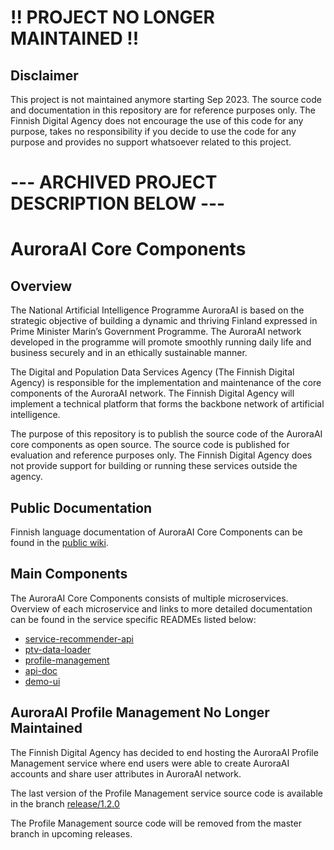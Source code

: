 # !! PROJECT NO LONGER MAINTAINED !!

## Disclaimer
This project is not maintained anymore starting Sep 2023. The source code and documentation in this repository 
are for reference purposes only. The Finnish Digital Agency does not encourage the use of this code for any purpose,
takes no responsibility if you decide to use the code for any purpose and provides no support whatsoever related to this project.


# --- ARCHIVED PROJECT DESCRIPTION BELOW ---
# AuroraAI Core Components

## Overview
The National Artificial Intelligence Programme AuroraAI is based on the strategic objective of building a dynamic 
and thriving Finland expressed in Prime Minister Marin’s Government Programme. 
The AuroraAI network developed in the programme will promote smoothly running daily life and business securely and 
in an ethically sustainable manner.

The Digital and Population Data Services Agency (The Finnish Digital Agency) is responsible for the implementation 
and maintenance of the core components of the AuroraAI network.
The Finnish Digital Agency will implement a technical platform that 
forms the backbone network of artificial intelligence.

The purpose of this repository is to publish the source code of the AuroraAI core components as open source.
The source code is published for evaluation and reference purposes only. 
The Finnish Digital Agency does not provide support for building or running these services outside
the agency.

## Public Documentation
Finnish language documentation of AuroraAI Core Components can be found in 
the [public wiki](https://wiki.dvv.fi/display/AAIJD/AuroraAI-verkon+kuvaus).

## Main Components
The AuroraAI Core Components consists of multiple microservices. Overview of
each microservice and links to more detailed documentation can be found in the service specific 
READMEs listed below:

- [service-recommender-api](recommender_api/README.md)
- [ptv-data-loader](recommender_api/ptv_data_loader/README.md)
- [profile-management](profile_management/README.md)
- [api-doc](api_doc/README.md)
- [demo-ui](demo_ui/README.md)

## AuroraAI Profile Management No Longer Maintained

The Finnish Digital Agency has decided to end hosting the AuroraAI
Profile Management service where end users were able to create AuroraAI
accounts and share user attributes in AuroraAI network.

The last version of the Profile Management service source code is available in
the branch [release/1.2.0](https://github.com/vrk-kpa/auroraai-core-components/tree/release/1.2.0)

The Profile Management source code will be removed from the master branch in upcoming releases.
